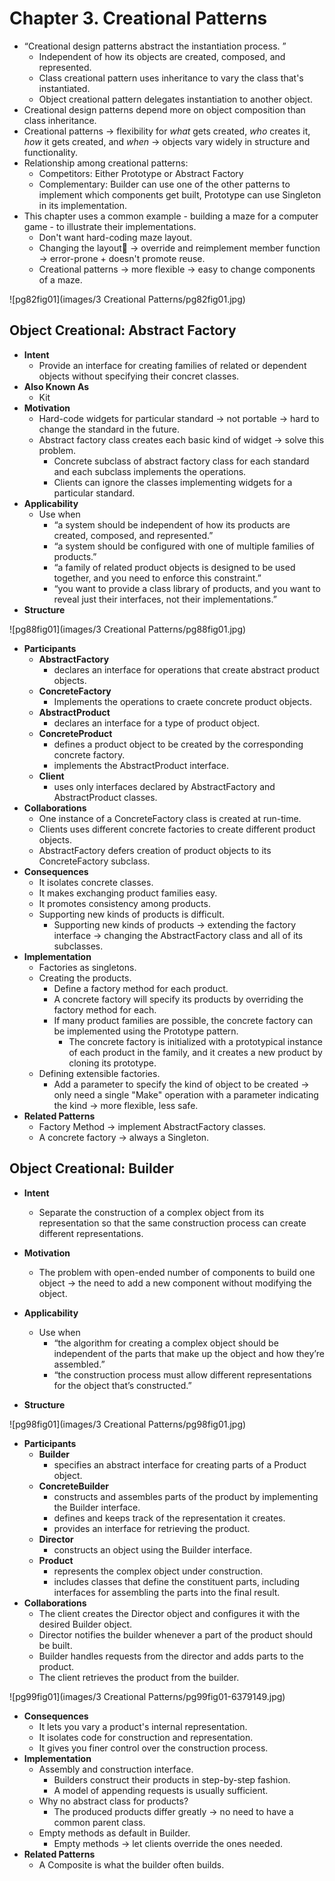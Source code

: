 # Chapter 3. Creational Patterns

* “Creational design patterns abstract the instantiation process. ”
  * Independent of how its objects are created, composed, and represented.
  * Class creational pattern uses inheritance to vary the class that's instantiated.
  * Object creational pattern delegates instantiation to another object.
* Creational design patterns depend more on object composition than class inheritance.
* Creational patterns -> flexibility for *what* gets created, *who* creates it, *how* it gets created, and *when* -> objects vary widely in structure and functionality.
* Relationship among creational patterns:
  * Competitors: Either Prototype or Abstract Factory
  * Complementary: Builder can use one of the other patterns to implement which components get built, Prototype can use Singleton in its implementation.
* This chapter uses a common example - building a maze for a computer game - to illustrate their implementations.
  * Don't want hard-coding maze layout.
  * Changing the layout -> override and reimplement member function -> error-prone + doesn't promote reuse.
  * Creational patterns -> more flexible -> easy to change components of a maze.

![pg82fig01](images/3 Creational Patterns/pg82fig01.jpg)

## Object Creational: Abstract Factory

* **Intent**
  * Provide an interface for creating families of related or dependent objects without specifying their concret classes.
* **Also Known As**
  * Kit
* **Motivation**
  * Hard-code widgets for particular standard -> not portable -> hard to change the standard in the future.
  * Abstract factory class creates each basic kind of widget -> solve this problem.
    * Concrete subclass of abstract factory class for each standard and each subclass implements the operations.
    * Clients can ignore the classes implementing widgets for a particular standard.
* **Applicability**
  * Use when
    * “a system should be independent of how its products are created, composed, and represented.”
    * “a system should be configured with one of multiple families of products.”
    * “a family of related product objects is designed to be used together, and you need to enforce this constraint.”
    * “you want to provide a class library of products, and you want to reveal just their interfaces, not their implementations.”
* **Structure**

![pg88fig01](images/3 Creational Patterns/pg88fig01.jpg)

* **Participants**
  * **AbstractFactory**
    * declares an interface for operations that create abstract product objects.
  * **ConcreteFactory**
    * Implements the operations to craete concrete product objects.
  * **AbstractProduct**
    * declares an interface for a type of product object.
  * **ConcreteProduct**
    * defines a product object to be created by the corresponding concrete factory.
    * implements the AbstractProduct interface.
  * **Client**
    * uses only interfaces declared by AbstractFactory and AbstractProduct classes.
* **Collaborations**
  * One instance of a ConcreteFactory class is created at run-time.
  * Clients uses different concrete factories to create different product objects.
  * AbstractFactory defers creation of product objects to its ConcreteFactory subclass.
* **Consequences**
  * It isolates concrete classes.
  * It makes exchanging product families easy.
  * It promotes consistency among products.
  * Supporting new kinds of products is difficult.
    * Supporting new kinds of products -> extending the factory interface -> changing the AbstractFactory class and all of its subclasses.
* **Implementation**
  * Factories as singletons.
  * Creating the products.
    * Define a factory method for each product.
    * A concrete factory will specify its products by overriding the factory method for each.
    * If many product families are possible, the concrete factory can be implemented using the Prototype pattern.
      * The concrete factory is initialized with a prototypical instance of each product in the family, and it creates a new product by cloning its prototype.
  * Defining extensible factories.
    * Add a parameter to specify the kind of object to be created -> only need a single "Make" operation with a parameter indicating the kind -> more flexible, less safe.
* **Related Patterns**
  * Factory Method -> implement AbstractFactory classes.
  * A concrete factory -> always a Singleton.

## Object Creational: Builder

* **Intent**
  * Separate the construction of a complex object from its representation so that the same construction process can create different representations.
* **Motivation**
  * The problem with open-ended number of components to build one object -> the need to add a new component without modifying the object.
* **Applicability**
  * Use when
    * “the algorithm for creating a complex object should be independent of the parts that make up the object and how they’re assembled.”
    * “the construction process must allow different representations for the object that’s constructed.”

* **Structure**

![pg98fig01](images/3 Creational Patterns/pg98fig01.jpg)

* **Participants**
  * **Builder**
    * specifies an abstract interface for creating parts of a Product object.
  * **ConcreteBuilder**
    * constructs and assembles parts of the product by implementing the Builder interface.
    * defines and keeps track of the representation it creates.
    * provides an interface for retrieving the product.
  * **Director**
    * constructs an object using the Builder interface.
  * **Product**
    * represents the complex object under construction.
    * includes classes that define the constituent parts, including interfaces for assembling the parts into the final result.
* **Collaborations**
  * The client creates the Director object and configures it with the desired Builder object.
  * Director notifies the builder whenever a part of the product should be built.
  * Builder handles requests from the director and adds parts to the product.
  * The client retrieves the product from the builder.

![pg99fig01](images/3 Creational Patterns/pg99fig01-6379149.jpg)

* **Consequences**
  * It lets you vary a product's internal representation.
  * It isolates code for construction and representation.
  * It gives you finer control over the construction process.
* **Implementation**
  * Assembly and construction interface.
    * Builders construct their products in step-by-step fashion.
    * A model of appending requests is usually sufficient.
  * Why no abstract class for products?
    * The produced products differ greatly -> no need to have a common parent class.
  * Empty methods as default in Builder.
    * Empty methods -> let clients override the ones needed.
* **Related Patterns**
  * A Composite is what the builder often builds.